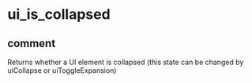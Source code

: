 # ui_is_collapsed
## comment

Returns whether a UI element is collapsed (this state can be changed by uiCollapse or uiToggleExpansion)